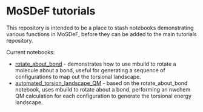 # MoSDeF tutorials

This repository is intended to be a place to stash notebooks demonstrating 
various functions in MoSDeF, before they can be added to the main 
tutorials repository. 

Current notebooks:
- [rotate_about_bond](https://github.com/chrisiacovella/mosdef_tutorials/blob/main/rotate_about_bond.ipynb) - demonstrates how to use mbuild to rotate a molecule about a bond, useful for generating a sequence of configurations to map out the torsional landscape.
- [automated_torsion_landscape_QM](https://github.com/chrisiacovella/mosdef_tutorials/blob/main/automated_torsion_landscape_QM.ipynb)  - based on the rotate_about_bond notebook, uses mbuild to rotate about a bond, performing an nwchem QM calculation for each configuration to generate the torsional energy landscape. 
